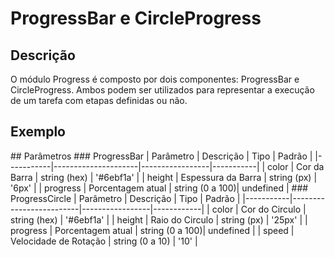 # ProgressBar e CircleProgress

## Descrição

O módulo Progress é composto por dois componentes: ProgressBar e CircleProgress. Ambos podem ser
utilizados para representar a execução de um tarefa com etapas definidas ou não.

## Exemplo 

<!-- Example.Html --!>

## Parâmetros

### ProgressBar
| Parâmetro | Descrição           | Tipo            | Padrão    |
|-----------|---------------------|-----------------|-----------|
| color     | Cor da Barra        | string (hex)    | '#6ebf1a' |
| height    | Espessura da Barra  | string (px)     | '6px'     |
| progress  | Porcentagem atual   | string (0 a 100)| undefined |

### ProgressCircle 
| Parâmetro | Descrição               | Tipo            | Padrão     |
|-----------|-------------------------|-----------------|------------|
| color     | Cor do Circulo          | string (hex)    | '#6ebf1a'  |
| height    | Raio do Circulo         | string (px)     | '25px'     |
| progress  | Porcentagem atual       | string (0 a 100)| undefined  |
| speed     | Velocidade de Rotação   | string (0 a 10) | '10'       |

